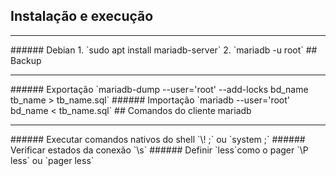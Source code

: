 ## Instalação e execução
<hr>
###### Debian
1. `sudo apt install mariadb-server`
2. `mariadb -u root`
## Backup
<hr>
###### Exportação
`mariadb-dump --user='root' --add-locks bd_name tb_name > tb_name.sql`
###### Importação
`mariadb --user='root' bd_name < tb_name.sql`
## Comandos do cliente mariadb
<hr>
###### Executar comandos nativos do shell
`\! <comando>;` ou `system <comando>;`
###### Verificar estados da conexão
`\s`
###### Definir `less`como o pager
`\P less` ou `pager less`